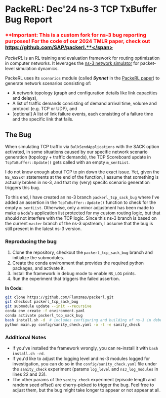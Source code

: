 # PackeRL: Dec'24 ns-3 TCP TxBuffer Bug Report 

### <span style="color:red">**Important: This is a custom fork for ns-3 bug reporting purposes! For the code of our 2024 TMLR paper, check out https://github.com/SAP/packerl.**</span>

*PackeRL* is an RL training and evaluation framework for routing optimization in computer networks. 
It leverages the [ns-3 network simulator](https://www.nsnam.org) for packet-level simulation dynamics. 

PackeRL uses its `scenarios` module (called _**Synnet**_ in the [PackeRL paper](https://openreview.net/pdf?id=H95g8UpYKY)) to generate network scenarios consisting of:

- A network topology (graph and configuration details like link capacities and delays),
- A list of traffic demands consisting of demand arrival time, volume and protocol (e.g. TCP or UDP), and
- [optional] A list of link failure events, each consisting of a failure time and the specific link that fails.

## The Bug

When simulating TCP traffic via `BulkSendApplications` with the SACK option activated, in some situations caused by our specific network scenario generation (topology + traffic demands), the TCP Scoreboard update in `TcpTxBuffer::Update()` gets called with an empty `m_sentList`. 

I do not know enough about TCP to pin down the exact issue. Yet, given the `NS_ASSERT` statements at the end of the function, I assume that something is actually broken in ns-3, and that my (very) specifc scenario generation triggers this bug.

To this end, I have created an ns-3 branch `packerl_tcp_sack_bug` where I've added an assertion in the `TcpTxBuffer::Update()` function to check for the empty `m_sentList`. Otherwise, only a minor adjustment has been made to make a `Node`'s application list protected for my custom routing logic, but that should not interfere with the TCP logic. Since this ns-3 branch is based on the current `master` branch of the ns-3 upstream, I assume that the bug is still present in the latest ns-3 version.

### Reproducing the bug

1. Clone the repository, checkout the `packerl_tcp_sack_bug` branch and initialize the submodules.
2. Create the conda environment that provides the required python packages, and activate it.
5. Install the framework in debug mode to enable `NS_LOG` prints.
6. Run the experiment that triggers the failed assertion.

**In Code:**

``` bash
git clone https://github.com/Flunzmas/packerl.git
git checkout packerl_tcp_sack_bug
git submodule update --init --recursive
conda env create -f environment.yaml
conda activate packerl_tcp_sack_bug
bash install.sh -d  # includes configuring and building of ns-3 in debug mode, with our custom contrib and scratch modules
python main.py config/sanity_check.yaml -o -t -e sanity_check
```

### Additional Notes

- If you've installed the framework wrongly, you can re-install it with `bash install.sh -rd`.
- If you'd like to adjust the logging level and ns-3 modules logged for investigation, you can do so in the `config/sanity_check.yaml` file under the `sanity_check` experiment (params `log_level` and `ns3_log_modules` in lines 22 and 23).
- The other params of the `sanity_check` experiment (episode length and random seed offset) are cherry-picked to trigger the bug. Feel free to adjust them, but the bug might take longer to appear or not appear at all.